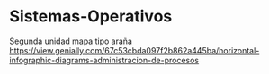 # Sistemas-Operativos
Segunda unidad mapa tipo araña
https://view.genially.com/67c53cbda097f2b862a445ba/horizontal-infographic-diagrams-administracion-de-procesos
